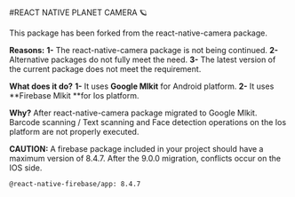 #REACT NATIVE PLANET CAMERA 🪐

This package has been forked from the react-native-camera package.

**Reasons:**
**1-** The react-native-camera package is not being continued.
**2-** Alternative packages do not fully meet the need.
**3-** The latest version of the current package does not meet the requirement.

**What does it do?**
**1-** It uses **Google Mlkit** for Android platform.
**2-** It uses **Firebase Mlkit **for Ios platform.

**Why?**
After react-native-camera package migrated to Google Mlkit. Barcode scanning / Text scanning and Face detection operations on the Ios platform are not properly executed.

**CAUTION:**
A firebase package included in your project should have a maximum version of 8.4.7. After the 9.0.0 migration, conflicts occur on the IOS side.

`@react-native-firebase/app: 8.4.7`
